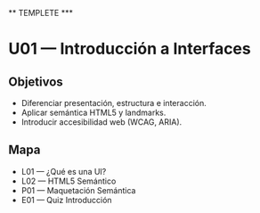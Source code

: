** TEMPLETE ***

# U01 — Introducción a Interfaces

## Objetivos
- Diferenciar presentación, estructura e interacción.
- Aplicar semántica HTML5 y landmarks.
- Introducir accesibilidad web (WCAG, ARIA).

## Mapa
- L01 — ¿Qué es una UI?
- L02 — HTML5 Semántico
- P01 — Maquetación Semántica
- E01 — Quiz Introducción

